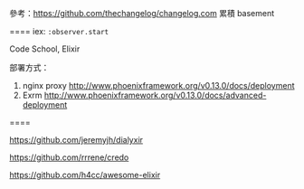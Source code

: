 參考：https://github.com/thechangelog/changelog.com
累積 basement

====
iex:
`:observer.start`

Code School, Elixir

部署方式：
1. nginx proxy http://www.phoenixframework.org/v0.13.0/docs/deployment
2. Exrm http://www.phoenixframework.org/v0.13.0/docs/advanced-deployment

====

https://github.com/jeremyjh/dialyxir

https://github.com/rrrene/credo

https://github.com/h4cc/awesome-elixir



